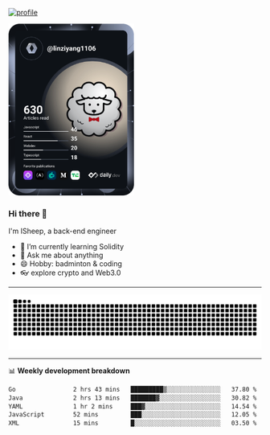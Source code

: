 [![profile](https://user-images.githubusercontent.com/54968314/208005045-e4b42f3b-833d-4242-bfcc-e764865553a2.svg)](https://www.calligrapher.ai/)

<a href="https://app.daily.dev/linziyang1106"><img src="/devcard.png" width="250" alt="ISheep's Dev Card"/></a>

### Hi there 🐏

I'm ISheep, a back-end engineer

- 🔭 I’m currently learning Solidity
- 💬 Ask me about anything
- 😄 Hobby: badminton & coding
- 👓 explore crypto and Web3.0

-------

![](https://raw.githubusercontent.com/ISheepp/ISheepp/output/github-contribution-grid-snake.svg)

-------

📊 **Weekly development breakdown**
<!--START_SECTION:waka-->

```txt
Go                2 hrs 43 mins   █████████▒░░░░░░░░░░░░░░░   37.80 %
Java              2 hrs 13 mins   ███████▓░░░░░░░░░░░░░░░░░   30.82 %
YAML              1 hr 2 mins     ███▓░░░░░░░░░░░░░░░░░░░░░   14.54 %
JavaScript        52 mins         ███░░░░░░░░░░░░░░░░░░░░░░   12.05 %
XML               15 mins         █░░░░░░░░░░░░░░░░░░░░░░░░   03.50 %
```

<!--END_SECTION:waka-->
